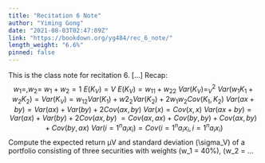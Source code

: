 ```yaml
---
title: "Recitation 6 Note"
author: "Yiming Gong"
date: "2021-08-03T02:47:09Z"
link: "https://bookdown.org/yg484/rec_6_note/"
length_weight: "6.6%"
pinned: false
---
```


This is the class note for recitation 6. [...] Recap: $$
w_1 = ,w_2 = \
w_1 + w_2 = 1\
E(K_V) = V \
E(K_V) = w_11 + w_22 \
Var(K_V) = ^2_V \
Var(w_1K_1 + w_2K_2) = Var(K_V) = w_12Var(K_1)+w2_2Var(K_2)+2w_1w_2Cov(K_1,K_2)\
Var(ax+by) = Var(ax) + Var(by) + 2Cov(ax, by) \
Var(x) = Cov(x,x) \
Var(ax+by) = Var(ax) + Var(by) + 2Cov(ax, by) \
=Cov(ax,ax)+Cov(by,by) + Cov(ax, by) + Cov(by,ax)\
Var({i=1}^n a_ix_i) = Cov({i=1}^na_ix_i, {i=1}^na_ix_i) $$ Compute the expected return μV and standard deviation \(\sigma_V\) of a portfolio
consisting of three securities with weights \(w_1 = 40\%\), \(w_2 = ...
